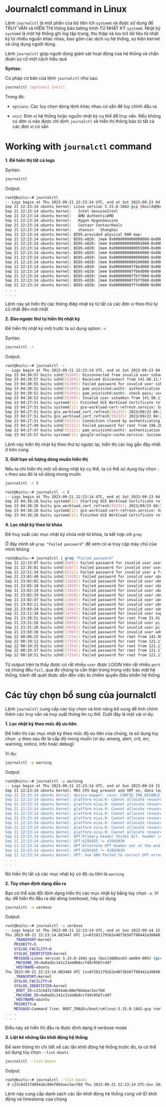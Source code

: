 # Journalctl command in Linux

Lệnh `journalctl` là một phần của bộ tiện ích `systemd` và được sử dụng để TRUY VẤN và HIỂN THỊ thông báo tường trình TỪ NHẬT KÝ `systemd`. Nhật ký `systemd` là một hệ thống ghi log tập trung, thu thập và lưu trữ dữ liệu từ nhật ký từ nhiều nguồn khác nhau, bao gồm các dịch vụ hệ thống, sự kiện kernel và ứng dụng người dùng. 

Lệnh `journalctl` giúp người dùng giám sát hoạt động của hệ thống và chẩn đoán sự cố một cách hiệu quả 

**Syntax:**

Cú pháp cơ bản của lệnh `journalctl` như sau:

```sh
journalctl [options] [unit]
```

Trong đó:

- `options`: Các tùy chọn dòng lệnh khác nhau có sẵn để tùy chỉnh đầu ra

- `unit`: Đơn vị hệ thống hoặc nguồn nhật ký cụ thể để truy vấn. Nếu không có đơn vị nào được chỉ định `journalctl` sẽ hiển thị thông báo từ tất cả các đơn vị có sẵn

# Working with `journalctl` command

**1. Để hiển thị tất cả logs**

Syntax:

```sh
journalctl
```

Output:

```sh
root@buitu:~# journalctl
-- Logs begin at Thu 2023-09-21 22:23:14 UTC, end at Sat 2023-09-23 04:25:57 UTC. --
Sep 21 22:23:14 ubuntu kernel: Linux version 5.15.0-1042-gcp (buildd@bos03-amd64-005) (gcc (Ubuntu 9.4.0-1ubuntu1~20.04.2) 9.4.0, GNU ld (GNU Bi>Sep 21 22:23:14 ubuntu kernel: Command line: BOOT_IMAGE=/boot/vmlinuz-5.15.0-1042-gcp root=PARTUUID=573945d9-0dfa-4263-a38a-ec6fc48d27a5 ro cons>Sep 21 22:23:14 ubuntu kernel: KERNEL supported cpus:
Sep 21 22:23:14 ubuntu kernel:   Intel GenuineIntel
Sep 21 22:23:14 ubuntu kernel:   AMD AuthenticAMD
Sep 21 22:23:14 ubuntu kernel:   Hygon HygonGenuine
Sep 21 22:23:14 ubuntu kernel:   Centaur CentaurHauls
Sep 21 22:23:14 ubuntu kernel:   zhaoxin   Shanghai
Sep 21 22:23:14 ubuntu kernel: BIOS-provided physical RAM map:
Sep 21 22:23:14 ubuntu kernel: BIOS-e820: [mem 0x0000000000000000-0x0000000000000fff] reserved
Sep 21 22:23:14 ubuntu kernel: BIOS-e820: [mem 0x0000000000001000-0x0000000000054fff] usable
Sep 21 22:23:14 ubuntu kernel: BIOS-e820: [mem 0x0000000000055000-0x000000000005ffff] reserved
Sep 21 22:23:14 ubuntu kernel: BIOS-e820: [mem 0x0000000000060000-0x0000000000097fff] usable
Sep 21 22:23:14 ubuntu kernel: BIOS-e820: [mem 0x0000000000098000-0x000000000009ffff] reserved
Sep 21 22:23:14 ubuntu kernel: BIOS-e820: [mem 0x0000000000100000-0x000000007f8ecfff] usable
Sep 21 22:23:14 ubuntu kernel: BIOS-e820: [mem 0x000000007f8ed000-0x000000007fb6cfff] reserved
Sep 21 22:23:14 ubuntu kernel: BIOS-e820: [mem 0x000000007fb6d000-0x000000007fb7efff] ACPI data
Sep 21 22:23:14 ubuntu kernel: BIOS-e820: [mem 0x000000007fb7f000-0x000000007fbfefff] ACPI NVS
Sep 21 22:23:14 ubuntu kernel: BIOS-e820: [mem 0x000000007fbff000-0x000000007ffdffff] usable
Sep 21 22:23:14 ubuntu kernel: BIOS-e820: [mem 0x000000007ffe0000-0x000000007fffffff] reserved
. . .
. . .
```

Lệnh này sẽ hiển thị các thông điệp nhật ký từ tất cả các đơn vị theo thứ tự cũ nhất đến mới nhất

**2. Đảo ngược thứ tự hiển thị nhật ký**

Để hiển thị nhật ký mới trước ta sử dụng option `-r`

Syntax:

```sh
journalctl -r
```

Output:

```sh
root@buitu:~# journalctl -r
-- Logs begin at Thu 2023-09-21 22:23:14 UTC, end at Sat 2023-09-23 04:30:57 UTC. --
Sep 23 04:30:57 buitu sshd[55269]: Disconnected from invalid user sshadmin 141.98.11.90 port 34638 [preauth]
Sep 23 04:30:57 buitu sshd[55269]: Received disconnect from 141.98.11.90 port 34638:11: Bye Bye [preauth]
Sep 23 04:30:55 buitu sshd[55269]: Failed password for invalid user sshadmin from 141.98.11.90 port 34638 ssh2
Sep 23 04:30:52 buitu sshd[55269]: pam_unix(sshd:auth): authentication failure; logname= uid=0 euid=0 tty=ssh ruser= rhost=141.98.11.90
Sep 23 04:30:52 buitu sshd[55269]: pam_unix(sshd:auth): check pass; user unknown
Sep 23 04:30:52 buitu sshd[55269]: Invalid user sshadmin from 141.98.11.90 port 34638
Sep 23 04:27:51 buitu systemd[1]: Finished GCE Workload Certificate refresh.
Sep 23 04:27:51 buitu systemd[1]: gce-workload-cert-refresh.service: Succeeded.
Sep 23 04:27:51 buitu gce_workload_cert_refresh[55233]: 2023/09/23 04:27:51: Done
Sep 23 04:27:51 buitu gce_workload_cert_refresh[55233]: 2023/09/23 04:27:51: Error getting config status, workload certificates may not be confi>Sep 23 04:27:51 buitu systemd[1]: Starting GCE Workload Certificate refresh...
Sep 23 04:27:51 buitu sshd[55231]: Connection closed by authenticating user root 196.202.215.213 port 37943 [preauth]
Sep 23 04:27:49 buitu sshd[55231]: Failed password for root from 196.202.215.213 port 37943 ssh2
Sep 23 04:27:47 buitu sshd[55231]: pam_unix(sshd:auth): authentication failure; logname= uid=0 euid=0 tty=ssh ruser= rhost=196.202.215.213  user>Sep 23 04:25:57 buitu systemd[1]: Finished NSS cache refresh.
Sep 23 04:25:57 buitu systemd[1]: google-oslogin-cache.service: Succeeded.
```

Lệnh này hiển thị nhật ký theo thứ tự ngược lại, hiển thị các log gần đây nhất ở trên cùng

**3. Giới hạn số lượng dòng muốn hiển thị**

Nếu ta chỉ hiển thị một số dòng nhật ký cụ thể, ta có thể sử dụng tùy chọn `-n` theo sau đó là số dòng mong muốn

```sh
journalctl -n 5
```

```sh
root@buitu:~# journalctl -n 5
-- Logs begin at Thu 2023-09-21 22:23:14 UTC, end at Sat 2023-09-23 04:38:26 UTC. --
Sep 23 04:38:26 buitu systemd[1]: Starting GCE Workload Certificate refresh...
Sep 23 04:38:26 buitu gce_workload_cert_refresh[55331]: 2023/09/23 04:38:26: Error getting config status, workload certificates may not be confi>Sep 23 04:38:26 buitu gce_workload_cert_refresh[55331]: 2023/09/23 04:38:26: Done
Sep 23 04:38:26 buitu systemd[1]: gce-workload-cert-refresh.service: Succeeded.
Sep 23 04:38:26 buitu systemd[1]: Finished GCE Workload Certificate refresh.
```

**4. Lọc nhật ký theo từ khóa**

Để truy xuất các mục nhật ký chứa một từ khóa, ta kết hợp với `grep`

Ở đây mình sẽ `grep "Failed password"` để xem có ai truy cập máy chủ của mình không

```sh
root@buitu:~# journalctl | grep "Failed password"
Sep 21 22:33:07 buitu sshd[2669]: Failed password for invalid user user1 from 141.98.11.11 port 40256 ssh2
Sep 21 22:35:01 buitu sshd[4287]: Failed password for invalid user user from 116.48.142.227 port 57909 ssh2
Sep 21 22:51:34 buitu sshd[8231]: Failed password for invalid user a from 141.98.11.11 port 35908 ssh2
Sep 21 23:01:48 buitu sshd[11020]: Failed password for invalid user ubnt from 121.178.15.232 port 37601 ssh2
Sep 21 23:02:02 buitu sshd[11020]: Failed password for invalid user ubnt from 121.178.15.232 port 37601 ssh2
Sep 21 23:02:10 buitu sshd[11020]: Failed password for invalid user ubnt from 121.178.15.232 port 37601 ssh2
Sep 21 23:02:19 buitu sshd[11020]: Failed password for invalid user ubnt from 121.178.15.232 port 37601 ssh2
Sep 21 23:02:29 buitu sshd[11020]: Failed password for invalid user ubnt from 121.178.15.232 port 37601 ssh2
Sep 21 23:02:47 buitu sshd[11020]: Failed password for invalid user ubnt from 121.178.15.232 port 37601 ssh2
Sep 21 23:03:11 buitu sshd[11882]: Failed password for invalid user ubnt from 121.178.15.232 port 38060 ssh2
Sep 21 23:03:24 buitu sshd[11882]: Failed password for invalid user ubnt from 121.178.15.232 port 38060 ssh2
Sep 21 23:11:38 buitu sshd[14794]: Failed password for invalid user support from 141.98.11.11 port 22474 ssh2
Sep 21 23:28:51 buitu sshd[16908]: Failed password for root from 31.41.244.61 port 56966 ssh2
Sep 21 23:31:26 buitu sshd[16935]: Failed password for invalid user pi from 151.25.244.37 port 51610 ssh2
Sep 21 23:31:26 buitu sshd[16936]: Failed password for invalid user pi from 151.25.244.37 port 51618 ssh2
Sep 21 23:50:38 buitu sshd[17092]: Failed password for invalid user admin from 141.98.11.11 port 54448 ssh2
Sep 22 00:08:25 buitu sshd[17234]: Failed password for root from 141.98.11.90 port 22534 ssh2
Sep 22 00:10:12 buitu sshd[17254]: Failed password for root from 121.178.15.232 port 58911 ssh2
Sep 22 00:10:25 buitu sshd[17254]: Failed password for root from 121.178.15.232 port 58911 ssh2
Sep 22 00:10:37 buitu sshd[17254]: Failed password for root from 121.178.15.232 port 58911 ssh2
Sep 22 00:10:51 buitu sshd[17254]: Failed password for root from 121.178.15.232 port 58911 ssh2
```

Từ output trên ta thấy được có rất nhiều `user` được LOGIN trên rất nhiều `port` và chúng đều `Fail`, qua đó chúng ta cần thận trọng trong việc bảo mật hệ thống, tránh để quét được dẫn đến việc bị chiếm quyền điều khiển hệ thống

# Các tùy chọn bổ sung của journalctl

Lệnh `journalctl` cung cấp các tùy chọn và tính năng bổ sung để tinh chỉnh thêm các truy vấn và truy xuất thông tin cụ thể. Dưới đây là một vài ví dụ:

**1. Lọc nhật ký theo mức độ ưu tiên**

Để hiển thị các mục nhật ký theo mức độ ưu tiên của chúng, ta sử dụng tùy chọn `-p` theo sau đó là cấp độ mong muốn (ví dụ: emerg, alert, crit, err, warning, notice, info hoặc debug)

Ví dụ:

```sh
journalctl -p warning
```

Output:

```sh
root@buitu:~# journalctl -p warning
-- Logs begin at Thu 2023-09-21 22:23:14 UTC, end at Sun 2023-09-24 15:28:26 UTC. --
Sep 21 22:23:14 ubuntu kernel: MDS CPU bug present and SMT on, data leak possible. See https://www.kernel.org/doc/html/latest/admin-gu>Sep 21 22:23:14 ubuntu kernel: TAA CPU bug present and SMT on, data leak possible. See https://www.kernel.org/doc/html/latest/admin-gu>Sep 21 22:23:14 ubuntu kernel: MMIO Stale Data CPU bug present and SMT on, data leak possible. See https://www.kernel.org/doc/html/lat>Sep 21 22:23:14 ubuntu kernel: acpi PNP0A03:00: fail to add MMCONFIG information, can't access extended PCI configuration space under >Sep 21 22:23:14 ubuntu kernel: i8042: Warning: Keylock active
Sep 21 22:23:14 ubuntu kernel: device-mapper: core: CONFIG_IMA_DISABLE_HTABLE is disabled. Duplicate IMA measurements will not be reco>Sep 21 22:23:14 ubuntu kernel: platform eisa.0: EISA: Cannot allocate resource for mainboard
Sep 21 22:23:14 ubuntu kernel: platform eisa.0: Cannot allocate resource for EISA slot 1
Sep 21 22:23:14 ubuntu kernel: platform eisa.0: Cannot allocate resource for EISA slot 2
Sep 21 22:23:14 ubuntu kernel: platform eisa.0: Cannot allocate resource for EISA slot 3
Sep 21 22:23:14 ubuntu kernel: platform eisa.0: Cannot allocate resource for EISA slot 4
Sep 21 22:23:14 ubuntu kernel: platform eisa.0: Cannot allocate resource for EISA slot 5
Sep 21 22:23:14 ubuntu kernel: platform eisa.0: Cannot allocate resource for EISA slot 6
Sep 21 22:23:14 ubuntu kernel: platform eisa.0: Cannot allocate resource for EISA slot 7
Sep 21 22:23:14 ubuntu kernel: platform eisa.0: Cannot allocate resource for EISA slot 8
Sep 21 22:23:14 ubuntu kernel: GPT:Primary header thinks Alt. header is not at the end of the disk.
Sep 21 22:23:14 ubuntu kernel: GPT:6291455 != 41943039
Sep 21 22:23:14 ubuntu kernel: GPT:Alternate GPT header not at the end of the disk.
Sep 21 22:23:14 ubuntu kernel: GPT:6291455 != 41943039
Sep 21 22:23:14 ubuntu kernel: GPT: Use GNU Parted to correct GPT errors.
. . . 
. . .
```

Nó hiển thị tất cả các mục nhật ký có độ ưu tiên là `warning`

**2. Tùy chọn định dạng đầu ra**

Bạn có thể sửa đổi định dạng hiển thị các mục nhật ký bằng tùy chọn `-o`. Ví dụ: để hiển thị đầu ra dài dòng (verbose), hãy sử dụng

```sh
journalctl -o verbose
```

Output:

```sh
root@buitu:~# journalctl -o verbose
-- Logs begin at Thu 2023-09-21 22:23:14 UTC, end at Sun 2023-09-24 15:42:14 UTC. --
Thu 2023-09-21 22:23:14.003447 UTC [s=8f281179162e4073b56f798442a30840;i=1;b=c23c6d317d044a6c80ef6b4aac5ecf8d;m=259395;t=605e5f017c5f7>    _SOURCE_MONOTONIC_TIMESTAMP=0
    _TRANSPORT=kernel
    PRIORITY=5
    SYSLOG_FACILITY=0
    SYSLOG_IDENTIFIER=kernel
    MESSAGE=Linux version 5.15.0-1042-gcp (buildd@bos03-amd64-005) (gcc (Ubuntu 9.4.0-1ubuntu1~20.04.2) 9.4.0, GNU ld (GNU Binutils fo>    _BOOT_ID=c23c6d317d044a6c80ef6b4aac5ecf8d
    _MACHINE_ID=4a0ad2c141c21ee8b8ccfd4c9567cdd7
    _HOSTNAME=ubuntu
Thu 2023-09-21 22:23:14.003484 UTC [s=8f281179162e4073b56f798442a30840;i=2;b=c23c6d317d044a6c80ef6b4aac5ecf8d;m=2593b9;t=605e5f017c61c>    _SOURCE_MONOTONIC_TIMESTAMP=0
    _TRANSPORT=kernel
    SYSLOG_FACILITY=0
    SYSLOG_IDENTIFIER=kernel
    _BOOT_ID=c23c6d317d044a6c80ef6b4aac5ecf8d
    _MACHINE_ID=4a0ad2c141c21ee8b8ccfd4c9567cdd7
    _HOSTNAME=ubuntu
    PRIORITY=6
    MESSAGE=Command line: BOOT_IMAGE=/boot/vmlinuz-5.15.0-1042-gcp root=PARTUUID=573945d9-0dfa-4263-a38a-ec6fc48d27a5 ro console=ttyS0>
. . .
. . .
```

Điều này sẽ hiển thị đầu ra được định dạng ở verbose mode

**3. Liệt kê những lần khởi động hệ thống**

Để xem thông tin chi tiết về các lần khởi động hệ thống trước đó, ta có thể sử dụng tùy chọn `--list-boots`

```sh
journalctl --list-boots
```

Output:

```sh
root@buitu:~# journalctl --list-boots
 0 c23c6d317d044a6c80ef6b4aac5ecf8d Thu 2023-09-21 22:23:14 UTC—Sun 2023-09-24 15:42:14 UTC
```

Lệnh này cung cấp danh sách các lần khởi động hệ thống cùng với ID khởi động và timestamp của chúng